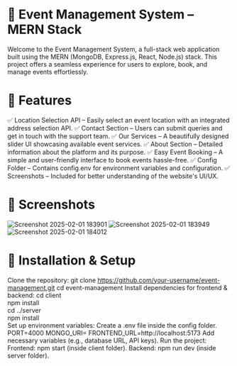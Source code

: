 # 🎉 Event Management System – MERN Stack
Welcome to the Event Management System, a full-stack web application built using the MERN (MongoDB, Express.js, React, Node.js) stack. This project offers a seamless experience for users to explore, book, and manage events effortlessly.

# 🚀 Features
✅ Location Selection API – Easily select an event location with an integrated address selection API.
✅ Contact Section – Users can submit queries and get in touch with the support team.
✅ Our Services – A beautifully designed slider UI showcasing available event services.
✅ About Section – Detailed information about the platform and its purpose.
✅ Easy Event Booking – A simple and user-friendly interface to book events hassle-free.
✅ Config Folder – Contains config.env for environment variables and configuration.
✅ Screenshots – Included for better understanding of the website's UI/UX.

# 📸 Screenshots
![Screenshot 2025-02-01 183901](https://github.com/user-attachments/assets/504d45dd-27df-4348-bfac-e42f772d6761)
![Screenshot 2025-02-01 183949](https://github.com/user-attachments/assets/c3d8668c-6419-4b8e-88c4-503c47d56470)
![Screenshot 2025-02-01 184012](https://github.com/user-attachments/assets/d14c6e86-e257-46ee-99ac-85efea33320d)

# 🔧 Installation & Setup
Clone the repository:
git clone https://github.com/your-username/event-management.git
cd event-management
Install dependencies for frontend & backend:
cd client  
npm install  
cd ../server  
npm install  
Set up environment variables:
Create a .env file inside the config folder.
PORT=4000
MONGO_URI=
FRONTEND_URL=http://localhost:5173
Add necessary variables (e.g., database URL, API keys).
Run the project:
Frontend: npm start (inside client folder).
Backend: npm run dev (inside server folder).
